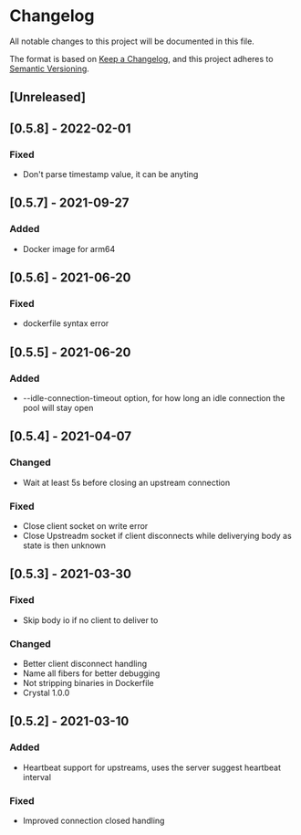 # Changelog

All notable changes to this project will be documented in this file.

The format is based on [Keep a Changelog](https://keepachangelog.com/en/1.1.0/),
and this project adheres to [Semantic Versioning](https://semver.org/spec/v2.0.0.html).

## [Unreleased]

## [0.5.8] - 2022-02-01

### Fixed

- Don't parse timestamp value, it can be anyting

## [0.5.7] - 2021-09-27

### Added

- Docker image for arm64

## [0.5.6] - 2021-06-20

### Fixed

- dockerfile syntax error

## [0.5.5] - 2021-06-20

### Added

- --idle-connection-timeout option, for how long an idle connection the pool will stay open

## [0.5.4] - 2021-04-07

### Changed

- Wait at least 5s before closing an upstream connection

### Fixed

- Close client socket on write error
- Close Upstreadm socket if client disconnects while deliverying body as state is then unknown

## [0.5.3] - 2021-03-30

### Fixed

- Skip body io if no client to deliver to

### Changed

- Better client disconnect handling
- Name all fibers for better debugging
- Not stripping binaries in Dockerfile
- Crystal 1.0.0

## [0.5.2] - 2021-03-10

### Added

- Heartbeat support for upstreams, uses the server suggest heartbeat interval

### Fixed

- Improved connection closed handling
